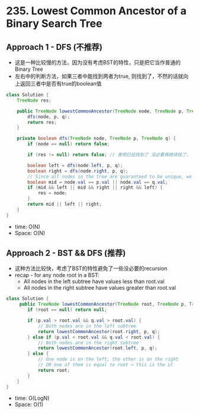 # 235. Lowest Common Ancestor of a Binary Search Tree

## Approach 1 - DFS (不推荐)
- 这是一种比较慢的方法，因为没有考虑BST的特性，只是把它当作普通的Binary Tree
- 左右中的判断方法，如果三者中能找到两者为true, 则找到了，不然的话就向上返回三者中是否有true的boolean值

```java
class Solution {
    TreeNode res;

    public TreeNode lowestCommonAncestor(TreeNode node, TreeNode p, TreeNode q) {
        dfs(node, p, q);
        return res;
    }

    private boolean dfs(TreeNode node, TreeNode p, TreeNode q) {
        if (node == null) return false;

        if (res != null) return false; // 表明已经找到了 没必要再继续找了， return 什么无所谓 只需要不在继续运行

        boolean left = dfs(node.left, p, q);
        boolean right = dfs(node.right, p, q);  
        // Since all nodes in the tree are guaranteed to be unique, we don’t need to distinguish whether we found p or q specifically — just that we found two distinct matches among the current node and its left/right subtrees.
        boolean mid = node.val == p.val || node.val == q.val;
        if (mid && left || mid && right || right && left) {
            res = node;
        }
        return mid || left || right;
    }
}
```
- time: O(N)
- Space: O(N)

## Approach 2 - BST && DFS (推荐)

- 这种方法比较快，考虑了BST的特性避免了一些没必要的recursion
- recap - for any node root in a BST:
    - All nodes in the left subtree have values less than root.val
    - All nodes in the right subtree have values greater than root.val

```java
class Solution {
     public TreeNode lowestCommonAncestor(TreeNode root, TreeNode p, TreeNode q) {
        if (root == null) return null;

        if (p.val > root.val && q.val > root.val) {
            // Both nodes are in the left subtree
            return lowestCommonAncestor(root.right, p, q);
        } else if (p.val < root.val && q.val < root.val) {
            // Both nodes are in the right subtree
            return lowestCommonAncestor(root.left, p, q);
        } else {
            // One node is on the left, the other is on the right
            // OR one of them is equal to root → this is the LC
            return root;
        }
    }
}
```
- time: O(LogN)
- Space: O(1)